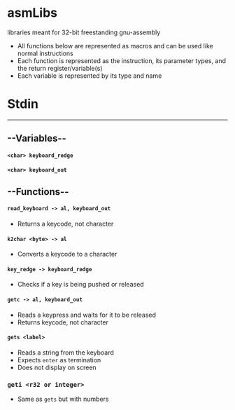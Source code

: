# asmLibs
libraries meant for 32-bit freestanding gnu-assembly  
* All functions below are represented as macros and can be used like normal instructions  
* Each function is represented as the instruction, its parameter types, and the return register/variable(s)  
* Each variable is represented by its type and name  
# Stdin
---
## --Variables--
#### `<char> keyboard_redge`
#### `<char> keyboard_out`

## --Functions--
#### `read_keyboard -> al, keyboard_out`
  * Returns a keycode, not character  
#### `k2char <byte> -> al`
  * Converts a keycode to a character
#### `key_redge -> keyboard_redge`
  * Checks if a key is being pushed or released
#### `getc -> al, keyboard_out`
  * Reads a keypress and waits for it to be released
  * Returns keycode, not character
#### `gets <label>`
  * Reads a string from the keyboard
  * Expects `enter` as termination
  * Does not display on screen
### `geti <r32 or integer>`
  * Same as `gets` but with numbers
